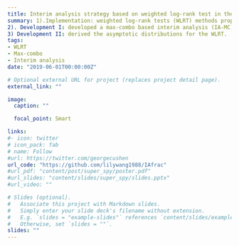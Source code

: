 ```yaml
---
title: Interim analysis strategy based on weighted log-rank test in the presence of non-proportional hazards
summary: 1).Implementation: weighted log-rank tests (WLRT) methods proposed by Hasegawa (2014 and 2016) for the sample size calculation and the information fraction monitoring in both regular WLRT and the Interim Analysis WLRT (IA-WLRT). 
2). Development I: developed a max-combo based interim analysis (IA-MC) and proposed an estimating method for its sample size and boundary calculations to control both the power and type I error. 
3) Development II: derived the asymptotic distributions for the WLRT. 
tags:
- WLRT
- Max-combo
- Interim analysis 
date: "2019-06-01T00:00:00Z"

# Optional external URL for project (replaces project detail page).
external_link: ""

image:
  caption: ""

  focal_point: Smart

links:
#- icon: twitter
# icon_pack: fab
# name: Follow
#url: https://twitter.com/georgecushen
url_code: "https://github.com/lilywang1988/IAfrac"
#url_pdf: "content/post/super_spy/poster.pdf"
#url_slides: "content/slides/super_spy/slides.pptx"
#url_video: ""

# Slides (optional).
#   Associate this project with Markdown slides.
#   Simply enter your slide deck's filename without extension.
#   E.g. `slides = "example-slides"` references `content/slides/example-slides.md`.
#   Otherwise, set `slides = ""`.
slides: ""
---
```



